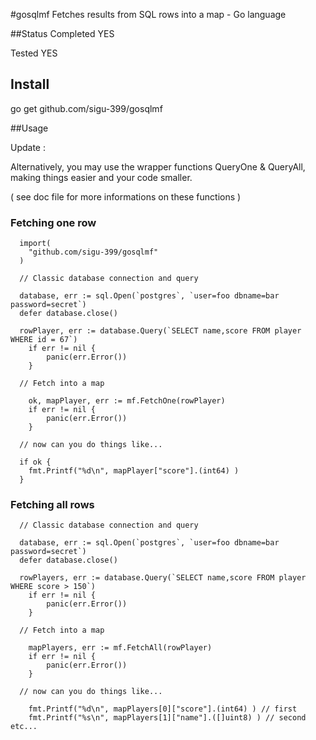 #gosqlmf
Fetches results from SQL rows into a map - Go language

##Status
Completed YES

Tested YES

## Install
go get github.com/sigu-399/gosqlmf

##Usage

Update :

Alternatively, you may use the wrapper functions QueryOne & QueryAll, making things easier and your code smaller.

( see doc file for more informations on these functions )

### Fetching one row
```
  import(
  	"github.com/sigu-399/gosqlmf"
  )

  // Classic database connection and query 

  database, err := sql.Open(`postgres`, `user=foo dbname=bar password=secret`)
  defer database.close()
	
  rowPlayer, err := database.Query(`SELECT name,score FROM player WHERE id = 67`)
	if err != nil {
		panic(err.Error())
	}

  // Fetch into a map
  
	ok, mapPlayer, err := mf.FetchOne(rowPlayer)
	if err != nil {
		panic(err.Error())
	}
  
  // now can you do things like...
  
  if ok {
    fmt.Printf("%d\n", mapPlayer["score"].(int64) )
  }
```

### Fetching all rows
```
  // Classic database connection and query 

  database, err := sql.Open(`postgres`, `user=foo dbname=bar password=secret`)
  defer database.close()
	
  rowPlayers, err := database.Query(`SELECT name,score FROM player WHERE score > 150`)
	if err != nil {
		panic(err.Error())
	}

  // Fetch into a map
  
	mapPlayers, err := mf.FetchAll(rowPlayer)
	if err != nil {
		panic(err.Error())
	}
  
  // now can you do things like...
  
    fmt.Printf("%d\n", mapPlayers[0]["score"].(int64) ) // first
    fmt.Printf("%s\n", mapPlayers[1]["name"].([]uint8) ) // second etc...
```
